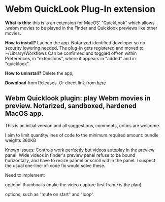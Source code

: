 # Webm QuickLook Plug-In extension

**What is this:** this is is an extension for MacOS' "QuickLook" which allows .webm movies to be played in the Finder and Quicklook previews like other movies.

**How to install?** Launch the app. Notarized identified developer so no security lowering needed. 
The plug-in gets registered and moved to ~/Library/Workflows
Can be confirmed and toggled off/on within Preferences, in  "extensions", where it appears in "added" and in "quicklook".

**How to uninstall?** Delete the app, 

**Download** from Releases. Or direct link from [here](https://oil3.github.io/Quicklook.Webm.Notarized.feb2024.UniversalBinary.zip)

## Webm Quicklook plugin: play Webm movies in preview. Notarized, sandboxed, hardened MacOS app.


This is an initial version and all suggestions, comments, critics are welcome.

I aim to limit quantity/lines of code to the minimum required amount: bundle weights 360KB

Known issues: Controls work perfectly but videos autoplay in the preview panel.
Wide videos in finder's preview panel refuse to be bound horizontally, and have to resize pannel or scroll within the panel.
I suspect the usual one-line-of-code fix would solve these.



Need to implement:

optional thumbnails (make the video capture first frame is the plan)

options, such as "mute on start" and "loop".

